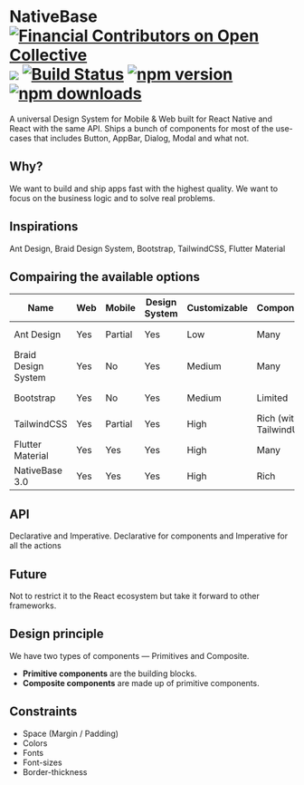 # NativeBase [![Financial Contributors on Open Collective](https://opencollective.com/NativeBase/all/badge.svg?label=financial+contributors)](https://opencollective.com/NativeBase) [![](http://slack.nativebase.io/badge.svg)](http://slack.nativebase.io/) [![Build Status](https://travis-ci.org/GeekyAnts/NativeBase.svg?branch=master)](https://travis-ci.org/GeekyAnts/NativeBase) [![npm version](https://badge.fury.io/js/native-base.svg)](https://badge.fury.io/js/native-base) [![npm downloads](https://img.shields.io/npm/dt/native-base.svg)](https://npm-stat.com/charts.html?package=native-base&from=2016-04-01&to=2018-02-17)

A universal Design System for Mobile & Web built for React Native and React with the same API. Ships a bunch of components for most of the use-cases that includes Button, AppBar, Dialog, Modal and what not.

## Why?

We want to build and ship apps fast with the highest quality. We want to focus on the business logic and to solve real problems.

## Inspirations

Ant Design, Braid Design System, Bootstrap, TailwindCSS, Flutter Material

## Compairing the available options

| Name                | Web | Mobile  | Design System | Customizable | Components               | Language   | Docs      | Popularity |
| ------------------- | --- | ------- | ------------- | ------------ | ------------------------ | ---------- | --------- | ---------- |
| Ant Design          | Yes | Partial | Yes           | Low          | Many                     | JavaScript | Very good |            |
| Braid Design System | Yes | No      | Yes           | Medium       | Many                     | JavaScript | Good      |            |
| Bootstrap           | Yes | No      | Yes           | Medium       | Limited                  | CSS        | Very good |            |
| TailwindCSS         | Yes | Partial | Yes           | High         | Rich \(with TailwindUI\) | CSS        | Very good |            |
| Flutter Material    | Yes | Yes     | Yes           | High         | Many                     | Dart       | Average   |            |
| NativeBase 3\.0     | Yes | Yes     | Yes           | High         | Rich                     | JavaScript | Very good |            |

## API

Declarative and Imperative. Declarative for components and Imperative for all the actions

## Future

Not to restrict it to the React ecosystem but take it forward to other frameworks.

## Design principle

We have two types of components — Primitives and Composite.

- **Primitive components** are the building blocks.
- **Composite components** are made up of primitive components.

## Constraints

- Space (Margin / Padding)
- Colors
- Fonts
- Font-sizes
- Border-thickness
